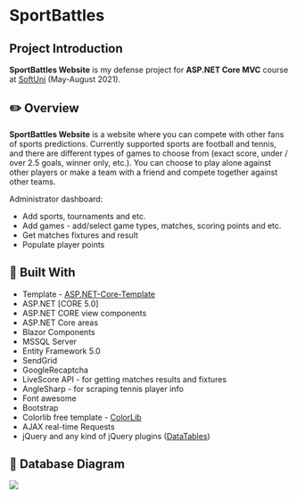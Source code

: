 # SportBattles
## Project Introduction

**SportBattles Website** is my defense project for **ASP.NET Core MVC** course at [SoftUni](https://softuni.bg/ "SoftUni") (May-August 2021).

## :pencil2: Overview

**SportBattles Website** is a website where you can compete with other fans of sports predictions. Currently supported sports are football and tennis, and there are different types of games to choose from (exact score, under / over 2.5 goals, winner only, etc.). You can choose to play alone against other players or make a team with a friend and compete together against other teams.

Administrator dashboard:
- Add sports, tournaments and etc.
- Add games - add/select game types, matches, scoring points and etc.
- Get matches fixtures and result
- Populate player points

## :hammer: Built With
- Template - [ASP.NET-Core-Template](https://github.com/NikolayIT/ASP.NET-Core-Template)
- ASP.NET [CORE 5.0]
- ASP.NET CORE view components
- ASP.NET Core areas
- Blazor Components
- MSSQL Server
- Entity Framework 5.0
- SendGrid
- GoogleRecaptcha
- LiveScore API - for getting matches results and fixtures
- AngleSharp - for scraping tennis player info
- Font awesome
- Bootstrap
- Colorlib free template - [ColorLib](https://colorlib.com/wp/templates/)
- AJAX real-time Requests
- jQuery and any kind of jQuery plugins ([DataTables](https://datatables.net/ "DataTables"))

## :floppy_disk: Database Diagram
![](https://i.ibb.co/hBN75Xg/Sport-Battles-DB.png)
